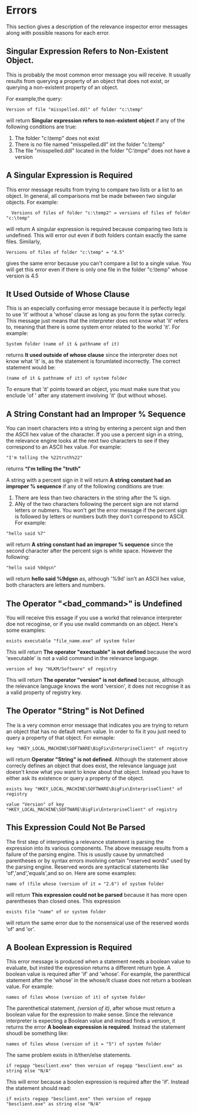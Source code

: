 # Errors
This section gives a description of the relevance inspector error messages along with possible reasons for each error.

## Singular Expression Refers to Non-Existent Object.

This is probably the most common error message you will receive.  It usually results from querying a property of an object that does not exist, or querying a non-existent property of an object.

For example,the query:
````
Version of file "misspelled.ddl" of folder "c:\temp"
````
will return **Singular expression refers to non-existent object** if any of the following conditions are true:

1.  The folder "c:\temp" does not exist
2.  There is no file named "misspelled.dll" int the folder "c:\temp"
3.  The file "misspelled.ddl" located in the folder "C:\tmpe" does not have a version

## A Singular Expression is Required

This error message results from trying to compare two lists or a list to an object.  In general, all comparisons mst be made between two singular objects.  For example:
````
  Versions of files of folder "c:\temp2" = versions of files of folder "c:\temp"
````
will return A singular expression is required because comparing two lists is undefined.  This will error out even if both folders contain exactly the same files.  Similarly,
````
Versions of files of folder "c:\temp" = "4.5"
````
gives the same error because you can't compare a list to a single value.  You will get this error even if there is only one file in the folder "c:\temp" whose version is 4.5

## It Used Outside of Whose Clause
This is an especially confusing error message because it is perfectly legal to use 'it' without a 'whose' clause as long as you form the sytax correcly.  This message just means that the interpreter does not know what 'it' refers to, meaning that there is some system error related to the workd 'it'.  For example:
````
System folder (name of it & pathname of it)
````
returns **It used outside of whose clause** since the interpreter does not know what 'it' is, as the statement is forumlated incorrectly.  The correct statement would be:
````
(name of it & pathname of it) of system folder
````
To ensure that 'it' points toward an object, you must make sure that you enclude 'of <object>' after any statement involving 'it' (but without whose).

## A String Constant had an Improper % Sequence
You can insert characters into a string by entering a percent sign and then the ASCII hex value of the character.  If you use a percent sign in a string, the relevance engine looks at the next two characters to see if they correspond to an ASCII hex value.  For example:
````
"I'm telling the %22truth%22"
````
returns ***I'm telling the "truth"**  

A string with a percent sign in it will return **A string constant had an improper % sequence** if any of the following conditions are true:
1.  There are less than two characters in the string after the % sign.
2.  ANy of the two characters following the percent sign are not starnd letters or nubmers.
You won't get the error message if the percent sign is followed by letters or numbers buth they don't correspond to ASCII.  For example:
````
"hello said %7"
````
will return **A string constant had an improper % sequence** since the second character after the percent sign is white space.  However the following:
````
"hello said %9dgsn"
````
will return **hello said %9dgsn** as, although '%9d' isn't an ASCII hex value, both characters are letters and numbers.

## The Operator "<bad_command>" is Undefined
You will receive this essage if you use a workd that relevance interpreter doe not recoginse, or if you use nvalid commands on an object.  Here's some examples:
````
exists executable "file_name.exe" of system foler
````
This will return **The operator "exectuable" is not defined** because the word 'executable' is not a valid command in the relevance language.
````
version of key "HLKM/Software" of registry
````
This will return **The operator "version" is not defined** because, although the relevance language knows the word 'version', it does not recognise it as a valid property of registry key.

## The Operator "String" is Not Defined
The is a very common error message that indicates you are trying to return an object that has no default return value.  In order to fix it you just need to query a property of that object.  For exmaple:
````
key "HKEY_LOCAL_MACHINE\SOFTWARE\BigFix\EnterpriseClient" of registry
````
will return **Operator "String" is not defined**.  Although the statement above correcly defines an object that does exist, the relevance language just doesn't know what you want to know about that object.  Instead you have to either ask its existence or query a property of the object.
````
exists key "HKEY_LOCAL_MACHINE\SOFTWARE\BigFix\EnterpriseClient" of registry
````
````
value "Version" of key "HKEY_LOCAL_MACHINE\SOFTWARE\BigFix\EnterpriseClient" of registry
````

## This Expression Could Not Be Parsed
The first step of interpreting a relevance statement is parsing the expression into its various components.  The above message results from a failure of the parsing engine.  This is ususlly cause by unmatched parentheses or by syntax errors involving certain "reserved words" used by the parsing engine.  Reserved words are syntactical statements like 'of','and','equals',and so on.  Here are some examples:
````
name of (file whose (version of it = "2.6") of system folder
````
will return **This expression could not be parsed** because it has more open parentheses than closed ones.  This expression
````
exists file "name" of or system folder
````
will return the same error due to the nonsensical use of the reserved words 'of' and 'or'.

## A Boolean Expression is Required
This error message is produced when a statement needs a boolean value to evaluate, but insted the expression returns a different return type.  A boolean value is required after 'if' and 'whose'. For example, the parenthical statement after the 'whose' in the whose/it cluase does not return a boolean value.  For example:
````
names of files whose (version of it) of system folder
````
The parenthetical statement, *(version of it)*, after whose must return a boolean value for the expression to make sense.  Since the relevance interpreter is expecting a Boolean value and instead finds a version, it returns the error **A boolean expression is required**. Instead the statement shoudl be something like:
````
names of files whose (version of it = "5") of system folder
````
The same problem exists in it/then/else statements.
````
if regapp "besclient.exe" then version of regapp "besclient.exe" as string else "N/A"
````
This will error because a boolen expression is required after the 'if'.  Instead the statement should read:
````
if exists regapp "besclient.exe" then version of regapp "besclient.exe" as string else "N/A"
````